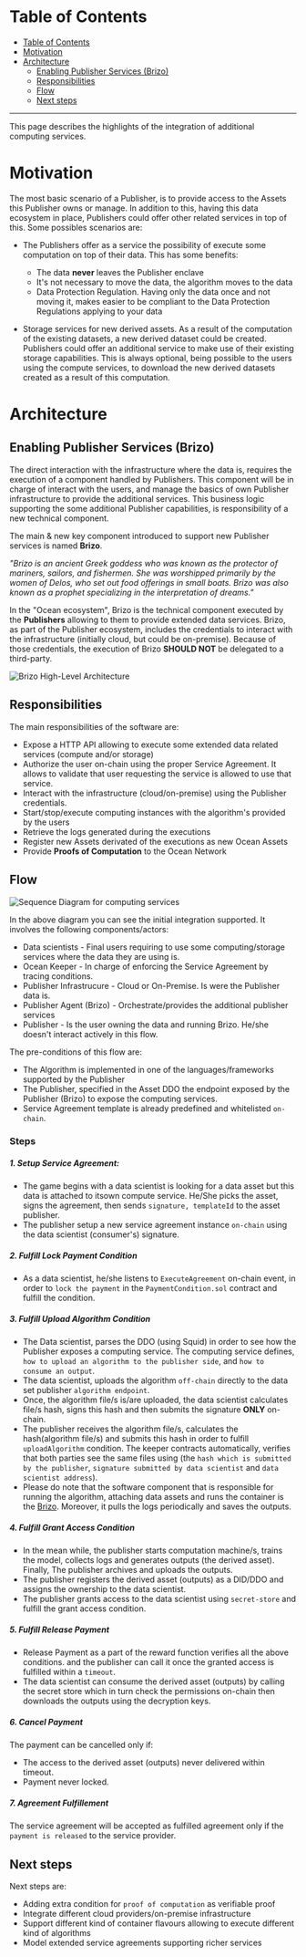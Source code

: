 
Table of Contents
=================

  * [Table of Contents](#table-of-contents)
   * [Motivation](#motivation)
   * [Architecture](#architecture)
      * [Enabling Publisher Services (Brizo)](#enabling-publisher-services-brizo)
      * [Responsibilities](#responsibilities)
      * [Flow](#flow)
      * [Next steps](#next-steps)


---

This page describes the highlights of the integration of additional computing services.

# Motivation

The most basic scenario of a Publisher, is to provide access to the Assets this Publisher owns or manage. 
In addition to this, having this data ecosystem in place,
Publishers could offer other related services in top of this. Some possibles scenarios are:

* The Publishers offer as a service the possibility of execute some computation on top of their data. This has some benefits:
  - The data **never** leaves the Publisher enclave
  - It's not necessary to move the data, the algorithm moves to the data
  - Data Protection Regulation. Having only the data once and not moving it, 
  makes easier to be compliant to the Data Protection Regulations applying to your data

* Storage services for new derived assets. As a result of the computation of the existing datasets, a new derived dataset could be created. Publishers could offer an additional service to make use of their existing storage capabilities.
  This is always optional, being possible to the users using the compute services, to download the new derived datasets created as a result of this computation.

# Architecture

## Enabling Publisher Services (Brizo)

The direct interaction with the infrastructure where the data is, requires the execution of a component handled by Publishers.
This component will be in charge of interact with the users, and manage the basics of own Publisher infrastructure to provide the additional services.
This business logic supporting the some additional Publisher capabilities, is responsibility of a new technical component.

The main & new key component introduced to support new Publisher services is named **Brizo**.

_"Brizo is an ancient Greek goddess who was known as the protector of mariners, sailors, and fishermen. She was worshipped primarily by the women of Delos, who set out food offerings in small boats. Brizo was also known as a prophet specializing in the interpretation of dreams."_

In the "Ocean ecosystem", Brizo is the technical component executed by the **Publishers** allowing to them to provide extended data services.
Brizo, as part of the Publisher ecosystem, includes the credentials to interact with the infrastructure (initially cloud, but could be on-premise).
Because of those credentials, the execution of Brizo **SHOULD NOT** be delegated to a third-party.

![Brizo High-Level Architecture](img/brizo-hl-arch.png)


## Responsibilities

The main responsibilities of the software are:

* Expose a HTTP API allowing to execute some extended data related services (compute and/or storage)
* Authorize the user on-chain using the proper Service Agreement. It allows to validate that user requesting the service is allowed to use that service.
* Interact with the infrastructure (cloud/on-premise) using the Publisher credentials.
* Start/stop/execute computing instances with the algorithm's provided by the users
* Retrieve the logs generated during the executions
* Register new Assets derivated of the executions as new Ocean Assets
* Provide **Proofs of Computation** to the Ocean Network

## Flow

![Sequence Diagram for computing services](img/computing-service-flow.png)

In the above diagram you can see the initial integration supported. It involves the following components/actors:

* Data scientists - Final users requiring to use some computing/storage services where the data they are using is.
* Ocean Keeper - In charge of enforcing the Service Agreement by tracing conditions.
* Publisher Infrastrucure - Cloud or On-Premise. Is were the Publisher data is.
* Publisher Agent (Brizo) - Orchestrate/provides the additional publisher services
* Publisher - Is the user owning the data and running Brizo. He/she doesn't interact actively in this flow.

The pre-conditions of this flow are:

* The Algorithm is implemented in one of the languages/frameworks supported by the Publisher
* The Publisher, specified in the Asset DDO the endpoint exposed by the Publisher (Brizo) to expose the computing services.
* Service Agreement template is already predefined and whitelisted `on-chain`.


### Steps

##### 1. Setup Service Agreement:

- The game begins with a data scientist is looking for a data asset but this data is attached to itsown compute service. 
He/She picks the asset, signs the agreement, then sends `signature, templateId` to the asset publisher. 
- The publisher setup a new service agreement instance `on-chain` using the data scientist (consumer's) signature.

##### 2. Fulfill Lock Payment Condition
- As a data scientist, he/she listens to `ExecuteAgreement` on-chain event, in order to `lock the payment` 
in the `PaymentCondition.sol` contract and fulfill the condition.
##### 3. Fulfill Upload Algorithm Condition
- The Data scientist, parses the DDO (using Squid) in order to see how the Publisher exposes a computing service.
The computing service defines, `how to upload an algorithm to the publisher side`, and `how to consume an output`. 
- The data scientist, uploads the algorithm `off-chain` directly to the data set publisher `algorithm endpoint`.
- Once, the algorithm file/s is/are uploaded, the data scientist calculates file/s hash, signs this hash and then submits 
the signature **ONLY** on-chain. 
- The publisher receives the algorithm file/s, calculates the hash(algorithm file/s) and submits this hash in order to fulfill `uploadAlgorithm` condition.
The keeper contracts automatically, verifies that both parties see the same files using (the `hash which is submitted by the publisher`, `signature submitted by data scientist` and `data scientist address`).
- Please do note that the software component that is responsible for running the algorithm, attaching data assets and runs the 
container is the [Brizo](https://github.com/oceanprotocol/brizo). Moreover, it pulls the logs periodically and saves the outputs.

##### 4. Fulfill Grant Access Condition

- In the mean while, the publisher starts computation machine/s, trains the model, collects logs and generates outputs (the derived asset).
Finally, The publisher archives and uploads the outputs.
- The publisher registers the derived asset (outputs) as a DID/DDO and assigns the ownership to the data scientist.
- The publisher grants access to the data scientist using `secret-store` and fulfill the grant access condition.

##### 5. Fulfill Release Payment
- Release Payment as a part of the reward function verifies all the above conditions. and the publisher
can call it once the granted access is fulfilled within a `timeout`. 
- The data scientist can consume the derived asset (outputs) by calling the secret store which in turn check the permissions 
on-chain then downloads the outputs using the decryption keys.

##### 6. Cancel Payment

The payment can be cancelled only if:
- The access to the derived asset (outputs) never delivered within timeout.
- Payment never locked.

##### 7. Agreement Fulfillement

The service agreement will be accepted as fulfilled agreement only if the `payment is released` to the service provider.


## Next steps

Next steps are:

* Adding extra condition for `proof of computation` as verifiable proof
* Integrate different cloud providers/on-premise infrastructure
* Support different kind of container flavours allowing to execute different kind of algorithms
* Model extended service agreements supporting richer services

